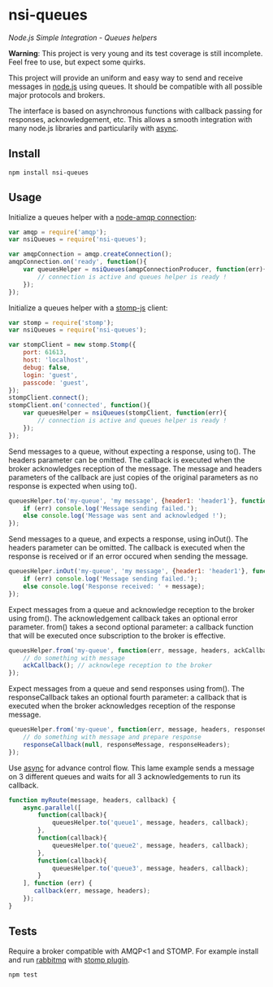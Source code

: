 nsi-queues
==========

*Node.js Simple Integration - Queues helpers*

**Warning**: This project is very young and its test coverage is still incomplete. Feel free to use, but expect some quirks.

This project will provide an uniform and easy way to send and receive messages in [node.js](http://nodejs.org/) using queues.
It should be compatible with all possible major protocols and brokers.

The interface is based on asynchronous functions with callback passing for responses, acknowledgement, etc.
This allows a smooth integration with many node.js libraries and particularily with [async](https://github.com/caolan/async).

Install
-------

	npm install nsi-queues

Usage
-----

Initialize a queues helper with a [node-amqp connection](https://github.com/postwait/node-amqp):

```js
var amqp = require('amqp');
var nsiQueues = require('nsi-queues');

var amqpConnection = amqp.createConnection();
amqpConnection.on('ready', function(){
	var queuesHelper = nsiQueues(amqpConnectionProducer, function(err){
		// connection is active and queues helper is ready !
	});
});
```

Initialize a queues helper with a [stomp-js](https://github.com/benjaminws/stomp-js) client:

```js
var stomp = require('stomp');
var nsiQueues = require('nsi-queues');

var stompClient = new stomp.Stomp({
	port: 61613,
	host: 'localhost',
	debug: false,
	login: 'guest',
	passcode: 'guest',
});
stompClient.connect();
stompClient.on('connected', function(){
	var queuesHelper = nsiQueues(stompClient, function(err){
		// connection is active and queues helper is ready !
	});
});
```

Send messages to a queue, without expecting a response, using to().
The headers parameter can be omitted.
The callback is executed when the broker acknowledges reception of the message.
The message and headers parameters of the callback are just copies of the original parameters as no response is expected when using to().

```js
queuesHelper.to('my-queue', 'my message', {header1: 'header1'}, function(err, message, headers) {
	if (err) console.log('Message sending failed.');
	else console.log('Message was sent and acknowledged !');
});
```

Send messages to a queue, and expects a response, using inOut().
The headers parameter can be omitted.
The callback is executed when the response is received or if an error occured when sending the message.

```js
queuesHelper.inOut('my-queue', 'my message', {header1: 'header1'}, function(err, message, headers) {
	if (err) console.log('Message sending failed.');
	else console.log('Response received: ' + message);
});
```

Expect messages from a queue and acknowledge reception to the broker using from().
The acknowledgement callback takes an optional error parameter.
from() takes a second optional parameter: a callback function that will be executed once subscription to the broker is effective.

```js
queuesHelper.from('my-queue', function(err, message, headers, ackCallback) {
	// do something with message
	ackCallback(); // acknowlege reception to the broker
});
```

Expect messages from a queue and send responses using from().
The responseCallback takes an optional fourth parameter: a callback that is executed when the broker acknowledges reception of the response message.

```js
queuesHelper.from('my-queue', function(err, message, headers, responseCallback) {
	// do something with message and prepare response
	responseCallback(null, responseMessage, responseHeaders);
});
```

Use [async](https://github.com/caolan/async) for advance control flow.
This lame example sends a message on 3 different queues and waits for all 3 acknowledgements to run its callback.

```js	
function myRoute(message, headers, callback) {
	async.parallel([
	    function(callback){
	        queuesHelper.to('queue1', message, headers, callback);
	    },
	    function(callback){
	        queuesHelper.to('queue2', message, headers, callback);
	    },
	    function(callback){
	        queuesHelper.to('queue3', message, headers, callback);
	    }
	], function (err) {
	   callback(err, message, headers);
	});	
}
```
	
Tests
-----

Require a broker compatible with AMQP<1 and STOMP. For example install and run [rabbitmq](https://www.rabbitmq.com/) with [stomp plugin](http://www.rabbitmq.com/stomp.html).

    npm test
